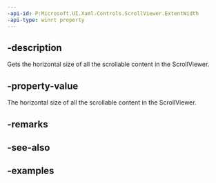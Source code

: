 ```yaml
---
-api-id: P:Microsoft.UI.Xaml.Controls.ScrollViewer.ExtentWidth
-api-type: winrt property
---
```


## -description

Gets the horizontal size of all the scrollable content in the ScrollViewer.

## -property-value

The horizontal size of all the scrollable content in the ScrollViewer.

## -remarks

## -see-also

## -examples

